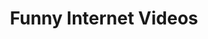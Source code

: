 ---
title: "Funny Internet Videos"
title-lower: "funny internet videos"
title-upper: "FUNNY INTERNET VIDEOS"
post-count: 1
---